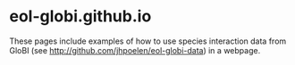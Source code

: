 eol-globi.github.io
==================
These pages include examples of how to use species interaction data from GloBI (see http://github.com/jhpoelen/eol-globi-data) in a webpage.  
